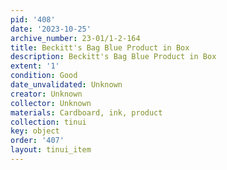```yaml
---
pid: '408'
date: '2023-10-25'
archive_number: 23-01/1-2-164
title: Beckitt's Bag Blue Product in Box
description: Beckitt's Bag Blue Product in Box
extent: '1'
condition: Good
date_unvalidated: Unknown
creator: Unknown
collector: Unknown
materials: Cardboard, ink, product
collection: tinui
key: object
order: '407'
layout: tinui_item
---
```

